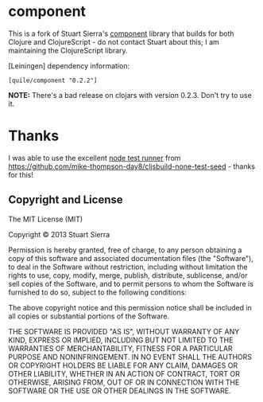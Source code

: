 # component

This is a fork of Stuart Sierra's [component](https://github.com/stuartsierra/component) library
that builds for both Clojure and ClojureScript - do not contact Stuart about this; I am
maintaining the ClojureScript library.

[Leiningen] dependency information:

    [quile/component "0.2.2"]

**NOTE:** There's a bad release on clojars with version 0.2.3.  Don't try to use it.


# Thanks

I was able to use the excellent [node test runner](https://github.com/mike-thompson-day8/cljsbuild-none-test-seed) from https://github.com/mike-thompson-day8/cljsbuild-none-test-seed - thanks for this!

## Copyright and License

The MIT License (MIT)

Copyright © 2013 Stuart Sierra

Permission is hereby granted, free of charge, to any person obtaining a copy of
this software and associated documentation files (the "Software"), to deal in
the Software without restriction, including without limitation the rights to
use, copy, modify, merge, publish, distribute, sublicense, and/or sell copies of
the Software, and to permit persons to whom the Software is furnished to do so,
subject to the following conditions:

The above copyright notice and this permission notice shall be included in all
copies or substantial portions of the Software.

THE SOFTWARE IS PROVIDED "AS IS", WITHOUT WARRANTY OF ANY KIND, EXPRESS OR
IMPLIED, INCLUDING BUT NOT LIMITED TO THE WARRANTIES OF MERCHANTABILITY, FITNESS
FOR A PARTICULAR PURPOSE AND NONINFRINGEMENT. IN NO EVENT SHALL THE AUTHORS OR
COPYRIGHT HOLDERS BE LIABLE FOR ANY CLAIM, DAMAGES OR OTHER LIABILITY, WHETHER
IN AN ACTION OF CONTRACT, TORT OR OTHERWISE, ARISING FROM, OUT OF OR IN
CONNECTION WITH THE SOFTWARE OR THE USE OR OTHER DEALINGS IN THE SOFTWARE.
